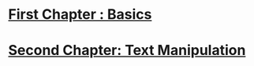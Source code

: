 
# [First Chapter : Basics](General_Basics.md)
# [Second Chapter: Text Manipulation](TEXT_MANIPULATION.md)

